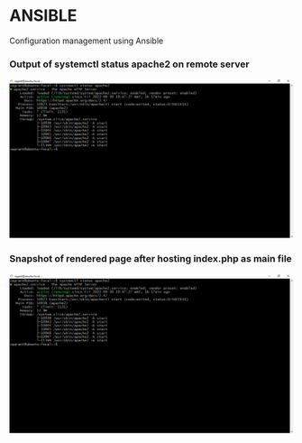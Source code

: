 # ANSIBLE
Configuration management using Ansible

### Output of systemctl status apache2 on remote server 
![Output of Apache Status](./IMAGES/Screenshot%20(201).png)

### Snapshot of rendered page after hosting index.php as main file
![Output of Apache Status](./IMAGES/Screenshot%20(201).png)